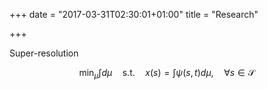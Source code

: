+++
date = "2017-03-31T02:30:01+01:00"
title = "Research"

+++

Super-resolution


$$ \min_{\mu} \int d\mu \quad \text{s.t.}
\quad 
x(s) = \int \psi(s,t) d\mu,
\quad \forall s \in \mathcal{S} $$

